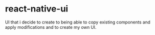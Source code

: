 # react-native-ui
UI that i decide to create to being able to copy existing components and apply modifications and to create my own UI.

